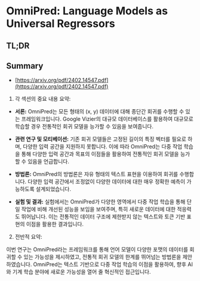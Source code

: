 # OmniPred: Language Models as Universal Regressors
## TL;DR
## Summary
- [https://arxiv.org/pdf/2402.14547.pdf](https://arxiv.org/pdf/2402.14547.pdf)

1. 각 섹션의 중요 내용 요약:

- **서론:**
  OmniPred는 모든 형태의 (x, y) 데이터에 대해 종단간 회귀를 수행할 수 있는 프레임워크입니다. Google Vizier의 대규모 데이터베이스를 활용하여 대규모로 학습할 경우 전통적인 회귀 모델을 능가할 수 있음을 보여줍니다.

- **관련 연구 및 모티베이션:**
  기존 회귀 모델들은 고정된 길이의 특징 벡터를 필요로 하며, 다양한 입력 공간을 지원하지 못합니다. 이에 따라 OmniPred는 다중 작업 학습을 통해 다양한 입력 공간과 목표의 이점들을 활용하여 전통적인 회귀 모델을 능가할 수 있음을 언급합니다.

- **방법론:**
  OmniPred의 방법론은 자유 형태의 텍스트 표현을 이용하여 회귀를 수행합니다. 다양한 입력 공간에서 조정없이 다양한 데이터에 대한 매우 정확한 예측이 가능하도록 설계되었습니다.

- **실험 및 결과:**
  실험에서는 OmniPred가 다양한 영역에서 다중 작업 학습을 통해 단일 작업에 비해 개선된 성능을 보임을 보여주며, 특히 새로운 데이터에 대한 적응력도 뛰어납니다. 이는 전통적인 데이터 구조에 제한받지 않는 텍스트와 토큰 기반 표현의 이점을 활용한 결과입니다.

2. 전반적 요약:

이번 연구는 OmniPred라는 프레임워크를 통해 언어 모델이 다양한 포맷의 데이터를 회귀할 수 있는 가능성을 제시하였고, 전통적 회귀 모델의 한계를 뛰어넘는 방법론을 제안하였습니다. OmniPred는 텍스트 기반으로 다중 작업 학습의 이점을 활용하여, 향후 AI와 기계 학습 분야에 새로운 가능성을 열어 줄 혁신적인 접근입니다.